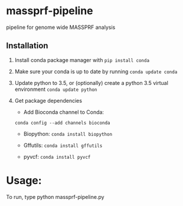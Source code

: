 # massprf-pipeline
pipeline for genome wide MASSPRF analysis

## Installation

1) Install conda package manager with `pip install conda`

2) Make sure your conda is up to date by running `conda update conda`

3) Update python to 3.5, or (optionally) create a python 3.5 virtual environment
```conda update python```

4) Get package dependencies
    - Add Bioconda channel to Conda:
     
     ```conda config --add channels bioconda```
     
    - Biopython: ```conda install biopython```
    
    - Gffutils: ```conda install gffutils```
    
    - pyvcf: ```conda install pyvcf```
    
# Usage:

To run, type python massprf-pipeline.py <cli>

